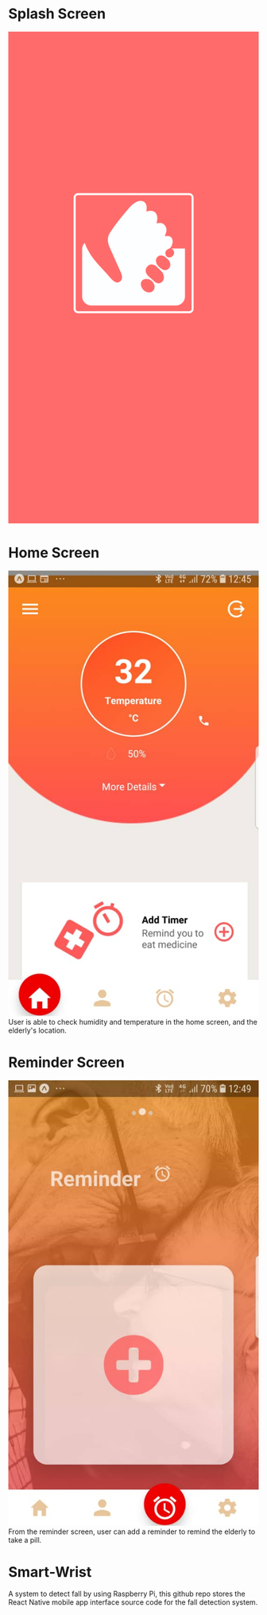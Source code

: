 # Splash Screen
![alt text](https://github.com/jestervise/Smart-Wrist/blob/New-Start/assets/splash.png)
# Home Screen
![alt text](https://github.com/jestervise/Smart-Wrist/blob/New-Start/assets/homeScreen.jpeg)
User is able to check humidity and temperature in the home screen, and the elderly's location.
# Reminder Screen
![alt text](https://github.com/jestervise/Smart-Wrist/blob/New-Start/assets/addReminder.jpeg)
From the reminder screen, user can add a reminder to remind the elderly to take a pill.


# Smart-Wrist
A system to detect fall by using Raspberry Pi, this github repo stores the React Native mobile app interface source code for the fall detection system. 




